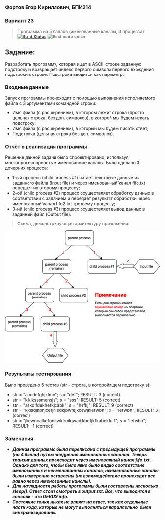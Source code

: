 ### Фортов Егор Кириллович, БПИ214
### Вариант 23
> Программа на 5 баллов (именованные каналы, 3 процесса) [![Build Status](https://travis-ci.org/joemccann/dillinger.svg?branch=master)](https://travis-ci.org/joemccann/dillinger) ![Best code editor](https://img.shields.io/badge/Visual_Studio_Code-0078D4?style=for-the-badge&logo=visual%20studio%20code&logoColor=white) 

## Задание:
Разработать программу, которая ищет в ASCII-строке заданную подстроку и возвращает индекс первого символа первого вхождения подстроки в строке. Подстрока вводится как параметр.

### Входные данные
Запуск программы происходит с помощью выполнения исполняемого файла с 3 аргументами командной строки:
 - Имя файла (с расширением), в котором лежит строка (просто цельная строка, без доп. символов), в которой мы будем искать подстроку;
 - Имя файла (с расширением), в который мы будем писать ответ;
 - Подстрока (цельная строка без доп. символов).


### Отчёт о реализации программы
Решение данной задачи было спроектировано, используя многопроцессорность и именованные каналы. Было сделано 3 дочерних процесса:
 - 1-ый процесс (child process #1) читает текстовые данные из заданного файла (Input file) и через именованный̆ канал fifo.txt передает их второму процессу;
 - 2-ой (child process #2) процесс осуществляет обработку данных в соответствии с заданием и передает результат обработки через именованный̆ канал fifo2.txt третьему процессу;
 - 3-ий (child process #3) процесс осуществляет вывод данных в заданный файл (Output file).

> Схема, демонстрирующая архитектуру приложения:

<img src="scheme.png" alt="Picture for VS Code" />


### Результаты тестирования
Было проведено 5 тестов (str - строка, в которойищем подстроку s):
 - str = "abcdefghjklmn"; s = "def"; RESULT: 3 (correct)
 - str = "klklksssmensjs"; s = "sss"; RESULT: 5 (correct)
 - str = "askdlfdekhefkjcabk"; s = "hefkj"; RESULT: 9 (correct)
 - str = "kjdsdjkbnjcefjnledkjbwfejkcewjklefwbn"; s = "lefwbn"; RESULT: 31 (correct)
 - str = "jkewncalkefunqwklruilqwadjkbefjkfkabekfuif"; s = "lefwbn"; RESULT: -1 (correct)

### Замечания
 - ***Данная программа была переписана с предыдущей программы (на 4 балла) путем внедрения именованных каналов. Теперь транзит данных происходит через именованный канал fifo.txt. Однако для того, чтобы было явно было видно соответствие именованных и неименованных каналов, неименованные каналы были намеренно оставлены (но взаимодействие происходит все равно через именованные каналы).***
 - ***Для наглядности работы программы были поставлены несколько sleep(). Ответ стоит смотреть в output.txt. Все, что выводится в консоли - это DEBUG info.***
 - ***Состояние гонки никак не влияет на ответ, так как отдельные части кода, которые не могут выполняться параллельно, были синхронизированы.***




